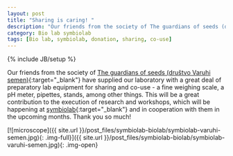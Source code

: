 ```yaml
---
layout: post
title: "Sharing is caring! "
description: "Our friends from the society of The guardians of seeds (društvo Varuhi semen) have supplied our laboratory with a great deal of preparatory lab equipment for sharing and co-use. A fine weighing scale, a pH meter, pipettes, stands, among other things."
category: Bio lab symbiolab
tags: [Bio lab, symbiolab, donation, sharing, co-use]
---
```

{% include JB/setup %}

Our friends from the society of [The guardians of seeds (društvo Varuhi semen)](http://varuhisemen.weebly.com/){:target="_blank"} have supplied our laboratory with a great deal of preparatory lab equipment for sharing and co-use - a fine weighing scale, a pH meter, pipettes, stands, among other things. This will be a great contribution to the execution of research and workshops, which will be happening at [symbiolab](http://irnas.eu/symbiolab){:target="_blank"} and in cooperation with them in the upcoming months. Thank you so much!

[![microscope]({{ site.url }}/post_files/symbiolab-biolab/symbiolab-varuhi-semen.jpg){: .img-full}]({{ site.url }}/post_files/symbiolab-biolab/symbiolab-varuhi-semen.jpg){: .img-open}
